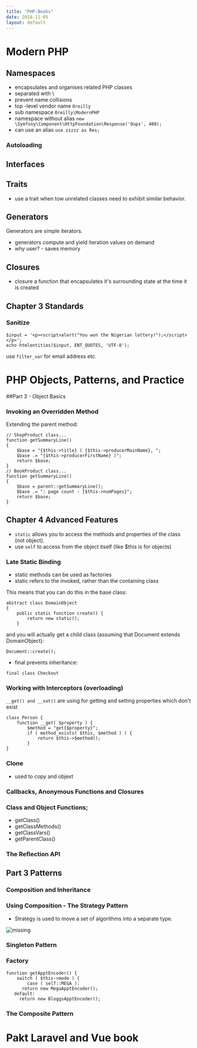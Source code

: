 ```yaml
---
title: "PHP-Books"
date: 2018-11-05
layout: default
---
```



# Modern PHP

## Namespaces
* encapsulates and organises related PHP classes
* separated with \
* prevent name collisions
* top -level vendor name ```Oreilly```
* sub namespace ```Oreilly\ModernPHP```
* namespace without alias ```new \Symfony\Component\HttpFoundation\Response('Oops', 400);```
* can use an alias ```use zzzzz as Res;```

### Autoloading

## Interfaces
## Traits
* use a trait when tow unrelated classes need to exhibit similar behavior.

## Generators
Generators are simple iterators.
* generators compute and yield iteration values on demand
* why user? - saves memory

## Closures
* closure a function that encapsulates it's surrounding state at the time it is created

## Chapter 3 Standards

### Sanitize
```
$input = '<p><script>alert("You won the Nigerian lottery!");</script></p>';
echo htmlentities($input, ENT_QUOTES, 'UTF-8');
```

use ```filter_var``` for email address etc.

# PHP Objects, Patterns, and Practice
##Part 3 - Object Basics

### Invoking an Overridden Method
Extending the parent method:

```
// ShopProduct class...
function getSummaryLine() 
{
    $base = "{$this->title} ( {$this->producerMainName}, ";
    $base .= "{$this->producerFirstName} )";
    return $base;
}
// BookProduct class...
function getSummaryLine() 
{
    $base = parent::getSummaryLine();
    $base .= ": page count - {$this->numPages}";
    return $base;
}

```

## Chapter 4 Advanced Features

*  ```static``` allows you to access the methods and properties of the class (not object).
* use ```self``` to access from the object itself (like $this is for objects)


### Late Static Binding
* static methods can be used as factories
* static refers to the invoked, rather than the containing class

This means that you can do this in the base class:
```
abstract class DomainObject  
{
    public static function create() {
        return new static();
    }
```
and you will actually get a child class (assuming that Document extends DomainObject):

```
Document::create();
```


* final prevents inheritance:

```
final class Checkout
```

### Working with Interceptors (overloading)

```__get() and __set()``` are using for getting and setting properties which don't exist
```
class Person {
    function __get( $property ) {
        $method = "get{$property}";
        if ( method_exists( $this, $method ) ) {
            return $this->$method();
        }
}

```
### Clone
* used to copy and objext


### Callbacks, Anonymous Functions and Closures

### Class and Object Functions;
* getClass()
* getClassMethods()
* getClassVars()
* getParentClass()

### The Reflection API


## Part 3 Patterns
### Composition and Inheritance
### Using Composition - The Strategy Pattern
* Strategy is used to move a set of algorithms into a separate type.


<img src="/images/NewStrategy.png" alt="missing" class="inline"/>


### Singleton Pattern

### Factory
```
function getApptEncoder() {
    switch ( $this->mode ) {
        case ( self::MEGA ):
      return new MegaApptEncoder();
   default:
     return new BloggsApptEncoder();
```
### The Composite Pattern




# Pakt Laravel and Vue book



